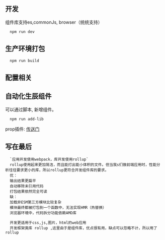 ## 开发
组件库支持es,commonJs, browser（统统支持）
```bash
  npm run dev
```


## 生产环境打包
```bash
  npm run build
```

## 配置相关

## 自动化生辰组件

可以通过脚本, 新增组件。
```bash
  npm run add-lib
```
prop插件: [传送门](https://github.com/plopjs/plop)


## 写在最后
```
  `应用开发使用webpack，库开发使用rollup`
  rollup使用起来更加简洁，而且能打出能小体积的文件。但当我s们做前端应用时，性能分析往往要求更小的库，所以rollup更符合开发组件库的要求。
  优：
  输出结果更扁平
  自动移除未引用代码
  打包结果依然完全可读
  缺：
  加载非ESM第三方模块比较复杂
  模块最终都被打包到一个函数中，无法实现HMR（热替换）
  浏览器环境中，代码拆分功能依赖AMD库

  开发更适用于css,js,图片，html的web应用
  开发框架类库 rollup ,这里由于是组件库，优点很有用，缺点可以忽略不计，所以用了rollup
```
